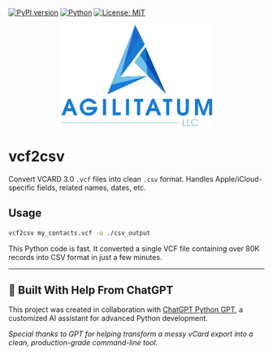 [![PyPI version](https://badge.fury.io/py/vcf2csv.svg)](https://pypi.org/project/vcf2csv/)
[![Python](https://img.shields.io/badge/python-3.6+-blue.svg)](https://www.python.org/)
[![License: MIT](https://img.shields.io/badge/License-MIT-yellow.svg)](https://opensource.org/licenses/MIT)

<p align="center">
  <img src="https://raw.githubusercontent.com/jrkoop/vcf2csv/main/logo.jpg" alt="Agilitatum logo" width="300"/>
</p>

# vcf2csv

Convert VCARD 3.0 `.vcf` files into clean `.csv` format. Handles Apple/iCloud-specific fields, related names, dates, etc.

## Usage
```bash
vcf2csv my_contacts.vcf -o ./csv_output
```

This Python code is fast. It converted a single VCF file containing over 80K records into CSV format in just a few minutes.

---
## 🤖 Built With Help From ChatGPT

This project was created in collaboration with [ChatGPT Python GPT](https://openai.com/chatgpt), a customized AI assistant for advanced Python development.

*Special thanks to GPT for helping transform a messy vCard export into a clean, production-grade command-line tool.*
